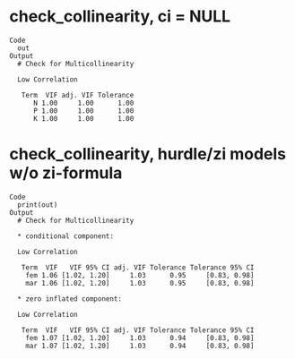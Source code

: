 # check_collinearity, ci = NULL

    Code
      out
    Output
      # Check for Multicollinearity
      
      Low Correlation
      
       Term  VIF adj. VIF Tolerance
          N 1.00     1.00      1.00
          P 1.00     1.00      1.00
          K 1.00     1.00      1.00

# check_collinearity, hurdle/zi models w/o zi-formula

    Code
      print(out)
    Output
      # Check for Multicollinearity
      
      * conditional component:
      
      Low Correlation
      
       Term  VIF   VIF 95% CI adj. VIF Tolerance Tolerance 95% CI
        fem 1.06 [1.02, 1.20]     1.03      0.95     [0.83, 0.98]
        mar 1.06 [1.02, 1.20]     1.03      0.95     [0.83, 0.98]
      
      * zero inflated component:
      
      Low Correlation
      
       Term  VIF   VIF 95% CI adj. VIF Tolerance Tolerance 95% CI
        fem 1.07 [1.02, 1.20]     1.03      0.94     [0.83, 0.98]
        mar 1.07 [1.02, 1.20]     1.03      0.94     [0.83, 0.98]

